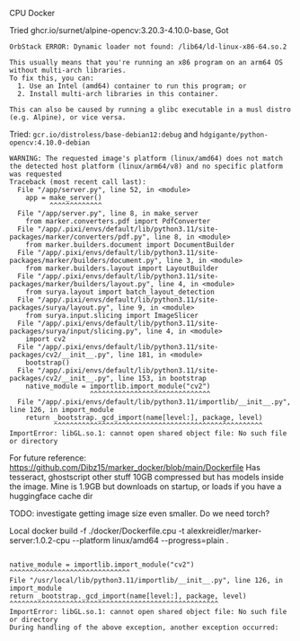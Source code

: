 CPU Docker

Tried ghcr.io/surnet/alpine-opencv:3.20.3-4.10.0-base, Got
```
OrbStack ERROR: Dynamic loader not found: /lib64/ld-linux-x86-64.so.2

This usually means that you're running an x86 program on an arm64 OS without multi-arch libraries.
To fix this, you can:
  1. Use an Intel (amd64) container to run this program; or
  2. Install multi-arch libraries in this container.

This can also be caused by running a glibc executable in a musl distro (e.g. Alpine), or vice versa.
```

Tried: `gcr.io/distroless/base-debian12:debug` and `hdgigante/python-opencv:4.10.0-debian`
```                                                               
WARNING: The requested image's platform (linux/amd64) does not match the detected host platform (linux/arm64/v8) and no specific platform was requested
Traceback (most recent call last):
  File "/app/server.py", line 52, in <module>
    app = make_server()
          ^^^^^^^^^^^^^
  File "/app/server.py", line 8, in make_server
    from marker.converters.pdf import PdfConverter
  File "/app/.pixi/envs/default/lib/python3.11/site-packages/marker/converters/pdf.py", line 8, in <module>
    from marker.builders.document import DocumentBuilder
  File "/app/.pixi/envs/default/lib/python3.11/site-packages/marker/builders/document.py", line 3, in <module>
    from marker.builders.layout import LayoutBuilder
  File "/app/.pixi/envs/default/lib/python3.11/site-packages/marker/builders/layout.py", line 4, in <module>
    from surya.layout import batch_layout_detection
  File "/app/.pixi/envs/default/lib/python3.11/site-packages/surya/layout.py", line 9, in <module>
    from surya.input.slicing import ImageSlicer
  File "/app/.pixi/envs/default/lib/python3.11/site-packages/surya/input/slicing.py", line 4, in <module>
    import cv2
  File "/app/.pixi/envs/default/lib/python3.11/site-packages/cv2/__init__.py", line 181, in <module>
    bootstrap()
  File "/app/.pixi/envs/default/lib/python3.11/site-packages/cv2/__init__.py", line 153, in bootstrap
    native_module = importlib.import_module("cv2")
                    ^^^^^^^^^^^^^^^^^^^^^^^^^^^^^^
  File "/app/.pixi/envs/default/lib/python3.11/importlib/__init__.py", line 126, in import_module
    return _bootstrap._gcd_import(name[level:], package, level)
           ^^^^^^^^^^^^^^^^^^^^^^^^^^^^^^^^^^^^^^^^^^^^^^^^^^^^
ImportError: libGL.so.1: cannot open shared object file: No such file or directory
```

For future reference: https://github.com/Dibz15/marker_docker/blob/main/Dockerfile
Has tesseract, ghostscript other stuff
10GB compressed but has models inside the image. Mine is 1.9GB but downloads on startup, or loads if you have a huggingface cache dir

TODO: investigate getting image size even smaller. Do we need torch?


Local
docker build -f ./docker/Dockerfile.cpu -t alexkreidler/marker-server:1.0.2-cpu --platform linux/amd64  --progress=plain .


```

native_module = importlib.import_module("cv2")
^^^^^^^^^^^^^^^^^^^^^^^^^^^^^^
File "/usr/local/lib/python3.11/importlib/__init__.py", line 126, in import_module
return _bootstrap._gcd_import(name[level:], package, level)
^^^^^^^^^^^^^^^^^^^^^^^^^^^^^^^^^^^^^^^^^^^^^^^^^^^^
ImportError: libGL.so.1: cannot open shared object file: No such file or directory
During handling of the above exception, another exception occurred:
```